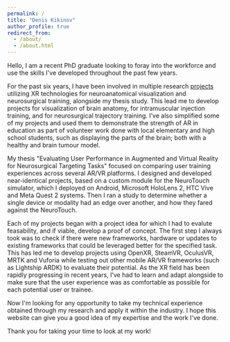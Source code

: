 ```yaml
---
permalink: /
title: "Denis Kikinov"
author_profile: true
redirect_from: 
  - /about/
  - /about.html
---
```


Hello, I am a recent PhD graduate looking to foray into the workforce and use the skills I've developed throughout the past few years.

 For the past six years, I have been involved in multiple research [projects](dkikinov.github.io) utilizing XR technologies for neuroanatomical visualization and neurosurgical training, alongside my thesis study. This lead me to develop projects for visualization of brain anatomy, for intramuscular injection training, and for neurosurgical trajectory training. I’ve also simplified some of my projects and used them to demonstrate the strength of AR in education as part of volunteer work done with local elementary and high school students, such as displaying the parts of the brain; both with a healthy and brain tumour model. 

 My thesis "Evaluating User Performance in Augmented and Virtual Reality for Neurosurgical Targeting Tasks" focused on comparing user training experiences across several AR/VR platforms. I designed and developed near-identical projects, based on a custom module for the NeuroTouch simulator, which I deployed on Android, Microsoft HoloLens 2, HTC Vive and Meta Quest 2 systems. Then I ran a study to determine whether a single device or modality had an edge over another, and how they fared against the NeuroTouch. 

 Each of my projects began with a project idea for which I had to evalute feasability, and if viable, develop a proof of concept. The first step I always took was to check if there were new frameworks, hardware or updates to existing frameworks that could be leveraged better for the specified task. This has led me to develop projects using OpenXR, SteamVR, OculusVR, MRTK and Vuforia while testing out other mobile AR/VR frameworks (such as Lightship ARDK) to evaluate their potential.  As the XR field has been rapidly progressing in recent years, I’ve had to learn and adapt alongside to make sure that the user experience was as comfortable as possible for each potential user or trainee. 

 Now I'm looking for any opportunity to take my technical experience obtained through my research and apply it within the industry. I hope this website can give you a good idea of my expertise and the work I've done.
 

Thank you for taking your time to look at my work!



